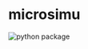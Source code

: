 # microsimu

![python package](https://github.com/alechan/microsimu/workflows/python%20package/badge.svg)
